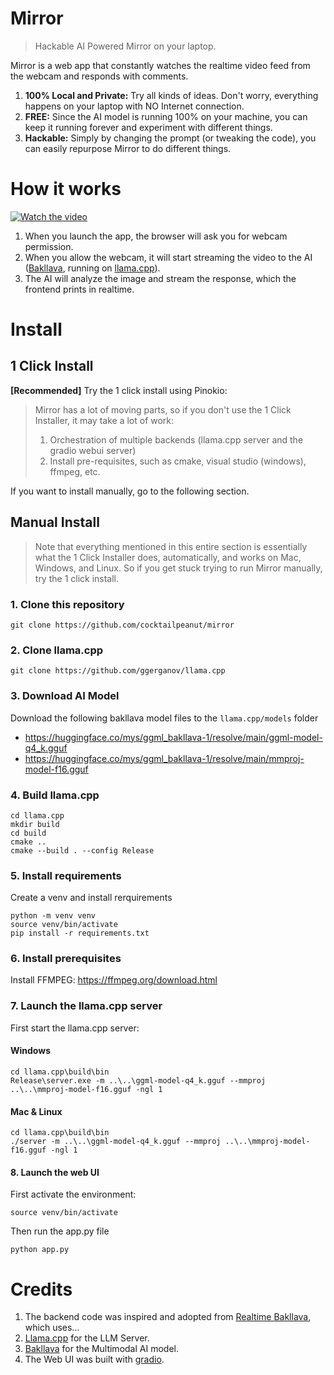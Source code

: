 # Mirror

> Hackable AI Powered Mirror on your laptop.

Mirror is a web app that constantly watches the realtime video feed from the webcam and responds with comments.

1. **100% Local and Private:** Try all kinds of ideas. Don't worry, everything happens on your laptop with NO Internet connection.
2. **FREE:** Since the AI model is running 100% on your machine, you can keep it running forever and experiment with different things.
3. **Hackable:** Simply by changing the prompt (or tweaking the code), you can easily repurpose Mirror to do different things.

# How it works

[![Watch the video](https://i3.ytimg.com/vi/7Mx1W12Tvpw/hqdefault.jpg)](https://www.youtube.com/watch?v=7Mx1W12Tvpw)

1. When you launch the app, the browser will ask you for webcam permission.
2. When you allow the webcam, it will start streaming the video to the AI ([Bakllava](https://huggingface.co/SkunkworksAI/BakLLaVA-1), running on [llama.cpp](https://github.com/ggerganov/llama.cpp)).
3. The AI will analyze the image and stream the response, which the frontend prints in realtime.

# Install

## 1 Click Install

**[Recommended]** Try the 1 click install using Pinokio: 

>
> Mirror has a lot of moving parts, so if you don't use the 1 Click Installer, it may take a lot of work:
>
> 1. Orchestration of multiple backends (llama.cpp server and the gradio webui server)
> 2. Install pre-requisites, such as cmake, visual studio (windows), ffmpeg, etc.
>

If you want to install manually, go to the following section.

## Manual Install

> Note that everything mentioned in this entire section is essentially what the 1 Click Installer does, automatically, and works on Mac, Windows, and Linux. So if you get stuck trying to run Mirror manually, try the 1 click install.

### 1. Clone this repository

```
git clone https://github.com/cocktailpeanut/mirror
```

### 2. Clone llama.cpp

```
git clone https://github.com/ggerganov/llama.cpp
```

### 3. Download AI Model

Download the following bakllava model files to the `llama.cpp/models` folder

- https://huggingface.co/mys/ggml_bakllava-1/resolve/main/ggml-model-q4_k.gguf
- https://huggingface.co/mys/ggml_bakllava-1/resolve/main/mmproj-model-f16.gguf

### 4. Build llama.cpp


```
cd llama.cpp
mkdir build
cd build
cmake ..
cmake --build . --config Release
```

### 5. Install requirements

Create a venv and install rerquirements

```
python -m venv venv
source venv/bin/activate
pip install -r requirements.txt
```

### 6. Install prerequisites

Install FFMPEG: https://ffmpeg.org/download.html

### 7. Launch the llama.cpp server

First start the llama.cpp server:

#### Windows

```
cd llama.cpp\build\bin
Release\server.exe -m ..\..\ggml-model-q4_k.gguf --mmproj ..\..\mmproj-model-f16.gguf -ngl 1
```

#### Mac & Linux

```
cd llama.cpp\build\bin
./server -m ..\..\ggml-model-q4_k.gguf --mmproj ..\..\mmproj-model-f16.gguf -ngl 1
```

#### 8. Launch the web UI

First activate the environment:

```
source venv/bin/activate
```

Then run the app.py file

```
python app.py
```


# Credits

1. The backend code was inspired and adopted from [Realtime Bakllava](https://github.com/Fuzzy-Search/realtime-bakllava), which uses...
2. [Llama.cpp](https://github.com/ggerganov/llama.cpp) for the LLM Server.
3. [Bakllava](https://huggingface.co/SkunkworksAI/BakLLaVA-1) for the Multimodal AI model.
4. The Web UI was built with [gradio](https://www.gradio.app/).

